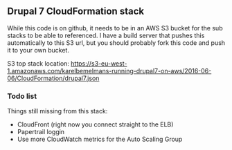 ## Drupal 7 CloudFormation stack

While this code is on github, it needs to be in an AWS S3 bucket for the sub stacks
to be able to referenced. I have a build server that pushes this automatically to this S3
url, but you should probably fork this code and push it to your own bucket.

S3 top stack location: https://s3-eu-west-1.amazonaws.com/karelbemelmans-running-drupal7-on-aws/2016-06-06/CloudFormation/drupal7.json

### Todo list

Things still missing from this stack:

  - CloudFront (right now you connect straight to the ELB)
  - Papertrail loggin
  - Use more CloudWatch metrics for the Auto Scaling Group

